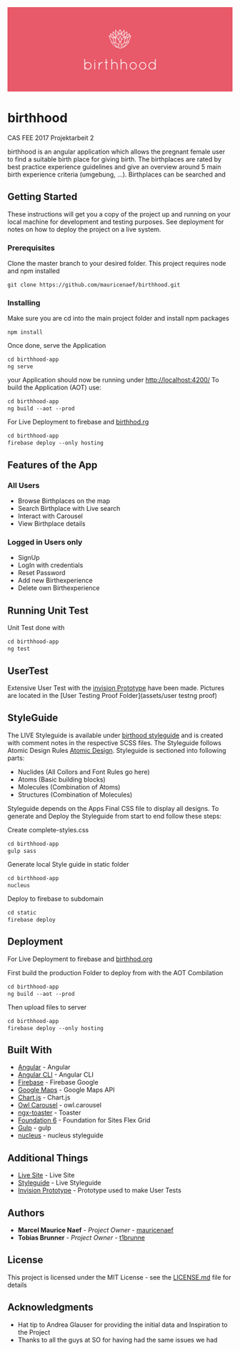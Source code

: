 ![birthhood_components](/assets/read-me-header.png)
# birthhood

CAS FEE 2017 Projektarbeit 2

birthhood is an angular application which allows the pregnant female user to find a suitable birth place for giving birth. The birthplaces are rated by best practice experience guidelines and give an overview around 5 main birth experience criteria (umgebung, …). Birthplaces can be searched and 
 

## Getting Started

These instructions will get you a copy of the project up and running on your local machine for development and testing purposes. See deployment for notes on how to deploy the project on a live system.

### Prerequisites

Clone the master branch to your desired folder. This project requires node and npm installed
```
git clone https://github.com/mauricenaef/birthhood.git
```

### Installing

Make sure you are cd into the main project folder and install npm packages
```
npm install
```

Once done, serve the Application
```
cd birthhood-app 
ng serve
```

your Application should now be running under [http://localhost:4200/](http://localhost:4200/birthplaces)
To build the Application (AOT) use:
```
cd birthhood-app
ng build --aot --prod
```

For Live Deployment to firebase and [birthhod.rg](htts://birthhood.org)
````
cd birthhood-app
firebase deploy --only hosting
````

## Features of the App

### All Users
* Browse Birthplaces on the map
* Search Birthplace with Live search
* Interact with Carousel
* View Birthplace details

### Logged in Users only
* SignUp
* LogIn with credentials
* Reset Password
* Add new Birthexperience
* Delete own Birthexperience

## Running Unit Test

Unit Test done with 
```
cd birthhood-app
ng test
```

## UserTest

Extensive User Test with the [invision Prototype](https://invis.io/SAF0GILUE) have been made. Pictures are located in the  [User Testing Proof Folder](assets/user testng proof)

## StyleGuide

The LIVE Styleguide is available under [birthood styleguide](https://styleguide.birthhood.org/index.html) and is created with comment notes in the respective SCSS files. The Styleguide follows Atomic Design Rules [Atomic Design](http://bradfrost.com/blog/post/atomic-web-design/). Styleguide is sectioned into following parts:

* Nuclides (All Collors and Font Rules go here)
* Atoms (Basic building blocks)
* Molecules (Combination of Atoms)
* Structures (Combination of Molecules)

Styleguide depends on the Apps Final CSS file to display all designs. To generate and Deploy the Styleguide from start to end follow these steps:

Create complete-styles.css
```
cd birthhood-app
gulp sass    
```

Generate local Style guide in static folder
```
cd birthhood-app
nucleus   
```

Deploy to firebase to subdomain
```
cd static
firebase deploy    
```

## Deployment

For Live Deployment to firebase and [birthhod.org](htts://birthhood.org)

First build the production Folder to deploy from with the AOT Combilation
```
cd birthhood-app
ng build --aot --prod
```

Then upload files to server
```
cd birthhood-app
firebase deploy --only hosting
```

## Built With

* [Angular](https://angular.io/) - Angular
* [Angular CLI](https://cli.angular.io/) - Angular CLI
* [Firebase](https://firebase.google.com/) - Firebase Google
* [Google Maps](https://developers.google.com/maps/) - Google Maps API
* [Chart.js](http://www.chartjs.org/) - Chart.js
* [Owl Carousel](https://owlcarousel2.github.io/OwlCarousel2/) - owl.carousel
* [ngx-toaster](https://github.com/scttcper/ngx-toastr) - Toaster
* [Foundation 6](https://foundation.zurb.com/) - Foundation for Sites Flex Grid
* [Gulp](https://gulpjs.com/) - gulp
* [nucleus](https://github.com/holidaypirates/nucleus) - nucleus styleguide


## Additional Things

* [Live Site](https://birthhood.org) - Live Site
* [Styleguide](https://styleguide.birthhood.org/index.html) - Live Styleguide
* [Invision Prototype](https://invis.io/SAF0GILUE) - Prototype used to make User Tests

## Authors

* **Marcel Maurice Naef** - *Project Owner* - [mauricenaef](https://github.com/mauricenaef)
* **Tobias Brunner** - *Project Owner* - [t1brunne](https://github.com/t1brunne)


## License

This project is licensed under the MIT License - see the [LICENSE.md](LICENSE.md) file for details

## Acknowledgments

* Hat tip to Andrea Glauser for providing the initial data and Inspiration to the Project
* Thanks to all the guys at SO for having had the same issues we had 
